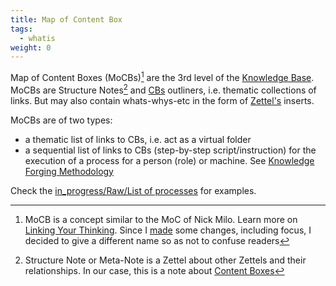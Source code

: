 ```yaml
---
title: Map of Content Box
tags:
  - whatis
weight: 0
---
```


Map of Content Boxes (MoCBs)[^202207311616-1] are the 3rd level of the [Knowledge Base](Knowledge%20Base.md). MoCBs are Structure Notes[^202207311616-2] and [CBs](Content%20Box.md) outliners, i.e. thematic collections of links. But may also contain whats-whys-etc in the form of [Zettel's](Zettel.md) inserts.

[^202207311616-1]: MoCB is a concept similar to the MoC of Nick Milo. Learn more on [Linking Your Thinking](https://www.linkingyourthinking.com/). Since I [made](Knowledge%20Forging%20Methodology.md) some changes, including focus, I decided to give a different name so as not to confuse readers
[^202207311616-2]: Structure Note or Meta-Note is a Zettel about other Zettels and their relationships. In our case, this is a note about [Content Boxes](Content%20Box.md)

MoCBs are of two types:

* a thematic list of links to CBs, i.e. act as a virtual folder
* a sequential list of links to CBs (step-by-step script/instruction) for the execution of a process for a person (role) or machine. See [Knowledge Forging Methodology](Knowledge%20Forging%20Methodology.md)

Check the [in_progress/Raw/List of processes](in_progress\Raw\List%20of%20processes.md) for examples.
